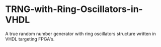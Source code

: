# TRNG-with-Ring-Oscillators-in-VHDL
A true random number generator with ring oscillators structure written in VHDL targeting FPGA's. 
